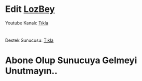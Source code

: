 # Edit [LozBey](https://www.youtube.com/LozBey)

Youtube Kanalı: [Tıkla](https://www.youtube.com/LozBey)
#
Destek Sunucusu: [Tıkla](https://discord.gg/PdaQnHz4Qp)

# Abone Olup Sunucuya Gelmeyi Unutmayın..